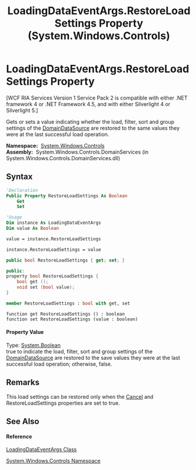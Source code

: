 ﻿---
title: LoadingDataEventArgs.RestoreLoadSettings Property  (System.Windows.Controls)
TOCTitle: RestoreLoadSettings Property
ms:assetid: P:System.Windows.Controls.LoadingDataEventArgs.RestoreLoadSettings
ms:mtpsurl: https://msdn.microsoft.com/en-us/library/system.windows.controls.loadingdataeventargs.restoreloadsettings(v=VS.91)
ms:contentKeyID: 27196627
ms.date: 01/27/2012
mtps_version: v=VS.91
f1_keywords:
- System.Windows.Controls.LoadingDataEventArgs.RestoreLoadSettings
- System.Windows.Controls.LoadingDataEventArgs.get_RestoreLoadSettings
- System.Windows.Controls.LoadingDataEventArgs.set_RestoreLoadSettings
dev_langs:
- CSharp
- JScript
- VB
- FSharp
- c++
api_location:
- System.Windows.Controls.DomainServices.dll
api_name:
- System.Windows.Controls.LoadingDataEventArgs.get_RestoreLoadSettings
- System.Windows.Controls.LoadingDataEventArgs.RestoreLoadSettings
- System.Windows.Controls.LoadingDataEventArgs.set_RestoreLoadSettings
api_type:
- Managed
topic_type:
- apiref
- kbSyntax
product_family_name: VS
ROBOTS: INDEX,FOLLOW
---

# LoadingDataEventArgs.RestoreLoadSettings Property

\[WCF RIA Services Version 1 Service Pack 2 is compatible with either .NET framework 4 or .NET Framework 4.5, and with either Silverlight 4 or Silverlight 5.\]

Gets or sets a value indicating whether the load, filter, sort and group settings of the [DomainDataSource](ee732901\(v=vs.91\).md) are restored to the same values they were at the last successful load operation.

**Namespace:**  [System.Windows.Controls](ms590941\(v=vs.91\).md)  
**Assembly:**  System.Windows.Controls.DomainServices (in System.Windows.Controls.DomainServices.dll)

## Syntax

``` vb
'Declaration
Public Property RestoreLoadSettings As Boolean
    Get
    Set
```

``` vb
'Usage
Dim instance As LoadingDataEventArgs
Dim value As Boolean

value = instance.RestoreLoadSettings

instance.RestoreLoadSettings = value
```

``` csharp
public bool RestoreLoadSettings { get; set; }
```

``` c++
public:
property bool RestoreLoadSettings {
    bool get ();
    void set (bool value);
}
```

``` fsharp
member RestoreLoadSettings : bool with get, set
```

``` jscript
function get RestoreLoadSettings () : boolean
function set RestoreLoadSettings (value : boolean)
```

#### Property Value

Type: [System.Boolean](https://msdn.microsoft.com/en-us/library/a28wyd50)  
true to indicate the load, filter, sort and group settings of the [DomainDataSource](ee732901\(v=vs.91\).md) are restored to the save values they were at the last successful load operation; otherwise, false.  

## Remarks

This load settings can be restored only when the [Cancel](https://msdn.microsoft.com/en-us/library/e1bcat2e) and RestoreLoadSettings properties are set to true.

## See Also

#### Reference

[LoadingDataEventArgs Class](ee732586\(v=vs.91\).md)

[System.Windows.Controls Namespace](ms590941\(v=vs.91\).md)

